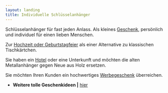 ```yaml
---
layout: landing
title: Individuelle Schlüsselanhänger
---
```


Schlüsselanhänger für fast jeden Anlass.
Als kleines <a href="{{ site.baseurl }}/schluesselanhaenger/#geschenke">Geschenk</a>, persönlich und individuel für einen lieben Menschen.

Zur <a href="{{ site.baseurl }}/schluesselanhaenger/#hz">Hochzeit oder Geburtstagfeier</a> als einer Alternative zu klassischen Tischkärtchen.

Sie haben ein <a href="{{ site.baseurl }}/schluesselanhaenger/#hotel">Hotel</a> oder eine Unterkunft und möchten die alten Metallanhänger gegen Neue aus Holz ersetzen.

Sie möchten Ihren Kunden ein hochwertiges <a href="{{ site.baseurl }}/schluesselanhaenger/#werbung">Werbegeschenk</a>  überreichen.


- **Weitere tolle Geschenkideen \|** <a href="{{ site.baseurl }}/holzwerke/#geschenke">hier</a>
